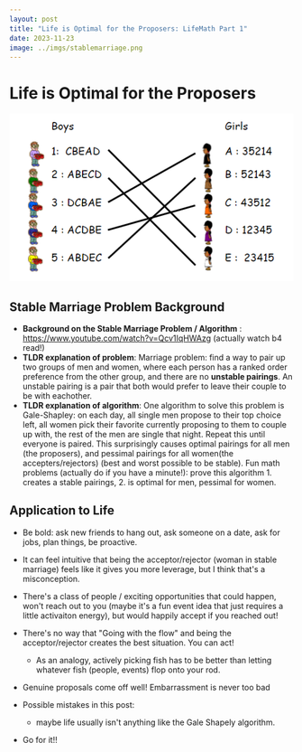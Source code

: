 ```yaml
---
layout: post
title: "Life is Optimal for the Proposers: LifeMath Part 1"
date: 2023-11-23
image: ../imgs/stablemarriage.png
---
```


# Life is Optimal for the Proposers

![Thoughts Image](../imgs/stablemarriage.png)

## Stable Marriage Problem Background

- **Background on the Stable Marriage Problem / Algorithm** : https://www.youtube.com/watch?v=Qcv1IqHWAzg (actually watch b4 read!)
- **TLDR explanation of problem**: Marriage problem: find a way to pair up two groups of men and women, where each person has a ranked order preference from the other group, and there are no **unstable pairings**. An unstable pairing is a pair that both would prefer to leave their couple to be with eachother.
- **TLDR explanation of algorithm**: One algorithm to solve this problem is Gale-Shapley: on each day, all single men propose to their top choice left, all women pick their favorite currently proposing to them to couple up with, the rest of the men are single that night. Repeat this until everyone is paired. This surprisingly causes optimal pairings for all men (the proposers), and pessimal pairings for all women(the accepters/rejectors) (best and worst possible to be stable). Fun math problems (actually do if you have a minute!): prove this algorithm 1. creates a stable pairings, 2. is optimal for men, pessimal for women. 

## Application to Life

- Be bold: ask new friends to hang out, ask someone on a date, ask for jobs, plan things, be proactive. 
- It can feel intuitive that being the acceptor/rejector (woman in stable marriage) feels like it gives you more leverage, but I think that's a misconception. 
- There's a class of people / exciting opportunities that could happen, won't reach out to you (maybe it's a fun event idea that just requires a little activaiton energy), but would happily accept if you reached out!
- There's no way that "Going with the flow" and being the acceptor/rejector creates the best situation. You can act!
  - As an analogy, actively picking fish has to be better than letting whatever fish (people, events) flop onto your rod. 
- Genuine proposals come off well! Embarrassment is never too bad
- Possible mistakes in this post: 
  - maybe life usually isn't anything like the Gale Shapely algorithm. 


- Go for it!!


